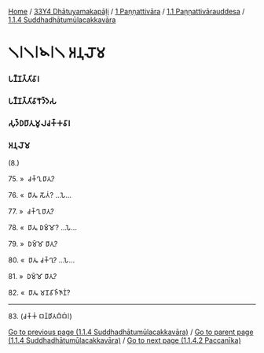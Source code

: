 
[Home](/) / [33Y4 Dhātuyamakapāḷi](/tipitaka/33Y4.md) / [1 Paṇṇattivāra](/tipitaka/33Y4/1.md) / [1.1 Paṇṇattivārauddesa](/tipitaka/33Y4/1/1.1.md) / [1.1.4 Suddhadhātumūlacakkavāra](/tipitaka/33Y4/1/1.1/1.1.4.md)

# 𑁧𑁇𑁧𑁇𑁪𑁇𑁧 𑀅𑀦𑀼𑀮𑁄𑀫

### 𑀧𑀡𑁆𑀡𑀢𑁆𑀢𑀺𑀯𑀸𑀭

### 𑀧𑀡𑁆𑀡𑀢𑁆𑀢𑀺𑀯𑀸𑀭𑁅𑀤𑁆𑀤𑁂𑀲

### 𑀲𑀼𑀤𑁆𑀥𑀥𑀸𑀢𑀼𑀫𑀽𑀮𑀘𑀓𑁆𑀓𑀯𑀸𑀭

### 𑀅𑀦𑀼𑀮𑁄𑀫

(8.)

75\. »  𑀘𑀓𑁆𑀔𑀼 𑀥𑀸𑀢𑀼?

76\. «  𑀥𑀸𑀢𑀽 𑀲𑁄𑀢𑀁? …𑀧𑁂…

77\. »  𑀘𑀓𑁆𑀔𑀼 𑀥𑀸𑀢𑀼?

78\. «  𑀥𑀸𑀢𑀽 𑀥𑀫𑁆𑀫𑁄? …𑀧𑁂…

79\. »  𑀥𑀫𑁆𑀫𑁄 𑀥𑀸𑀢𑀼?

80\. «  𑀥𑀸𑀢𑀽 𑀘𑀓𑁆𑀔𑀼? …𑀧𑁂…

81\. »  𑀥𑀫𑁆𑀫𑁄 𑀥𑀸𑀢𑀼?

82\. «  𑀥𑀸𑀢𑀽 𑀫𑀦𑁄𑀯𑀺𑀜𑁆𑀜𑀸𑀡𑀁?

---

83\. (𑀘𑀓𑁆𑀓𑀁 𑀩𑀦𑁆𑀥𑀺𑀢𑀩𑁆𑀩𑀁𑁇)



[Go to previous page (1.1.4 Suddhadhātumūlacakkavāra)](/tipitaka/33Y4/1/1.1/1.1.4.md) / [Go to parent page (1.1.4 Suddhadhātumūlacakkavāra)](/tipitaka/33Y4/1/1.1/1.1.4.md) / [Go to next page (1.1.4.2 Paccanīka)](/tipitaka/33Y4/1/1.1/1.1.4/1.1.4.2.md)


